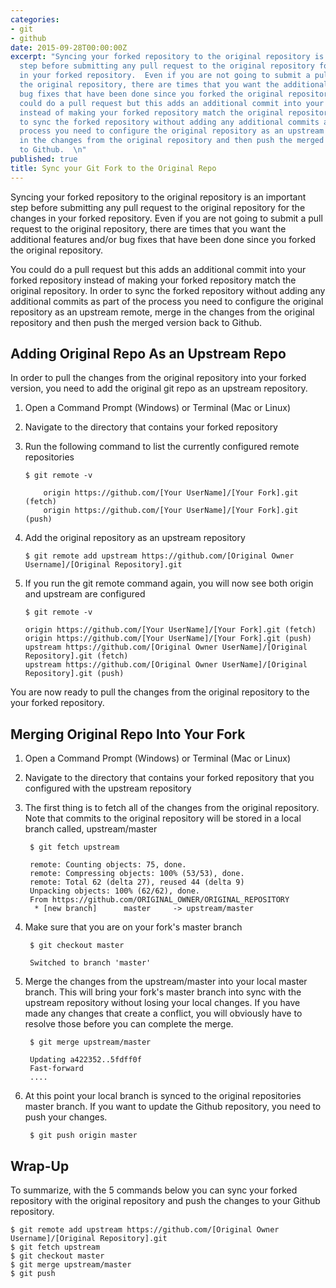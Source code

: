 ```yaml
---
categories:
- git
- github
date: 2015-09-28T00:00:00Z
excerpt: "Syncing your forked repository to the original repository is an important
  step before submitting any pull request to the original repository for the changes
  in your forked repository.  Even if you are not going to submit a pull request to
  the original repository, there are times that you want the additional features and/or
  bug fixes that have been done since you forked the original repository.  \n\nYou
  could do a pull request but this adds an additional commit into your forked repository
  instead of making your forked repository match the original repository.  In order
  to sync the forked repository without adding any additional commits as part of the
  process you need to configure the original repository as an upstream remote, merge
  in the changes from the original repository and then push the merged version back
  to Github.  \n"
published: true
title: Sync your Git Fork to the Original Repo
---
```


Syncing your forked repository to the original repository is an important step before submitting any pull request to the original repository for the changes in your forked repository.  Even if you are not going to submit a pull request to the original repository, there are times that you want the additional features and/or bug fixes that have been done since you forked the original repository.  

You could do a pull request but this adds an additional commit into your forked repository instead of making your forked repository match the original repository.  In order to sync the forked repository without adding any additional commits as part of the process you need to configure the original repository as an upstream remote, merge in the changes from the original repository and then push the merged version back to Github.  

## Adding Original Repo As an Upstream Repo

In order to pull the changes from the original repository into your forked version, you need to add the original git repo as an upstream repository.

1. Open a Command Prompt (Windows) or Terminal (Mac or Linux)
1. Navigate to the directory that contains your forked repository
1. Run the following command to list the currently configured remote repositories

    ```shell
    $ git remote -v
        
        origin https://github.com/[Your UserName]/[Your Fork].git (fetch)
        origin https://github.com/[Your UserName]/[Your Fork].git (push)
    ```

1. Add the original repository as an upstream repository 

    ```shell
    $ git remote add upstream https://github.com/[Original Owner Username]/[Original Repository].git
    ```

1. If you run the git remote command again, you will now see both origin and upstream are configured

    ```shell
    $ git remote -v

    origin https://github.com/[Your UserName]/[Your Fork].git (fetch)
    origin https://github.com/[Your UserName]/[Your Fork].git (push)
    upstream https://github.com/[Original Owner UserName]/[Original Repository].git (fetch)
    upstream https://github.com/[Original Owner UserName]/[Original Repository].git (push)
    ```
You are now ready to pull the changes from the original repository to the your forked repository.

## Merging Original Repo Into Your Fork

1. Open a Command Prompt (Windows) or Terminal (Mac or Linux)
1. Navigate to the directory that contains your forked repository that you configured with the upstream repository
1. The first thing is to fetch all of the changes from the original repository.  Note that commits to the original repository will be stored in a local branch called, upstream/master

        $ git fetch upstream

        remote: Counting objects: 75, done.
        remote: Compressing objects: 100% (53/53), done.
        remote: Total 62 (delta 27), reused 44 (delta 9)
        Unpacking objects: 100% (62/62), done.
        From https://github.com/ORIGINAL_OWNER/ORIGINAL_REPOSITORY
         * [new branch]      master     -> upstream/master

1. Make sure that you are on your fork's master branch

        $ git checkout master

        Switched to branch 'master'

1. Merge the changes from the upstream/master into your local master branch.  This will bring your fork's master branch into sync with the upstream repository without losing your local changes.  If you have made any changes that create a conflict, you will obviously have to resolve those before you can complete the merge.

        $ git merge upstream/master

        Updating a422352..5fdff0f
        Fast-forward
        ....

1. At this point your local branch is synced to the original repositories master branch.  If you want to update the Github repository, you need to push your changes.

        $ git push origin master

## Wrap-Up

To summarize, with the 5 commands below you can sync your forked repository with the original repository and push the changes to your Github repository.     

```shell
$ git remote add upstream https://github.com/[Original Owner Username]/[Original Repository].git
$ git fetch upstream
$ git checkout master
$ git merge upstream/master
$ git push
```
